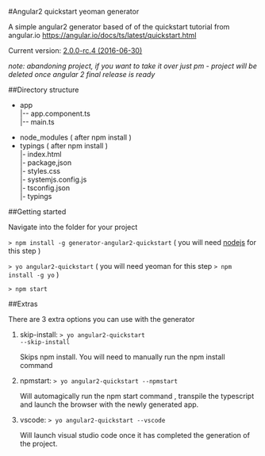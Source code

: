 #Angular2 quickstart yeoman generator

A simple angular2 generator based of of the quickstart tutorial from angular.io
https://angular.io/docs/ts/latest/quickstart.html

Current version: [2.0.0-rc.4 (2016-06-30)](https://github.com/angular/angular/blob/master/CHANGELOG.md)


*note: abandoning project, if you want to take it over just pm - project will be deleted once angular 2 final release is ready*

##Directory structure

* app <br />
  |-- app.component.ts<br />
  |-- main.ts
- node_modules ( after npm install )
- typings ( after npm install ) <br />
|- index.html<br />
|- package,json<br />
|- styles.css<br />
|- systemjs.config.js<br />
|- tsconfig.json<br />
|- typings<br />

##Getting started

Navigate into the folder for your project

<code>> npm install -g generator-angular2-quickstart</code> ( you will need [nodejs](https://nodejs.org/en/) for this step )

<code>> yo angular2-quickstart</code> ( you will need yeoman for this step <code>> npm install -g yo</code> ) 

<code>> npm start</code>

##Extras

There are 3 extra options you can use with the generator

1. skip-install: <code>> yo angular2-quickstart --skip-install</code>
    
   Skips npm install. You will need to manually run the npm install command

2. npmstart: <code>> yo angular2-quickstart --npmstart</code>

   Will automagically run the npm start command , transpile the typescript and launch the 
   browser with the newly generated app.

3. vscode: <code>> yo angular2-quickstart --vscode</code>

   Will launch visual studio code once it has completed the generation of the project.
   
   
   
